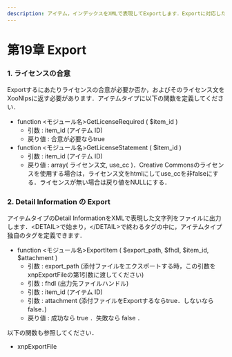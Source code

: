 ```yaml
---
description: アイテム，インデックスをXMLで表現してExportします．Exportに対応したいアイテムタイプモジュールには，かならず以下の関数を定義してください．
---
```


# 第19章 Export

### 1. ライセンスの合意

Exportするにあたりライセンスの合意が必要か否か，およびそのライセンス文をXooNIpsに返す必要があります．アイテムタイプに以下の関数を定義してください．

* function &lt;モジュール名&gt;GetLicenseRequired \( $item\_id \)
  * 引数 : item\_id \(アイテム ID\)
  * 戻り値 : 合意が必要ならtrue
* function &lt;モジュール名&gt;GetLicenseStatement \( $item\_id \)
  * 引数 : item\_id \(アイテム ID\)
  * 戻り値 : array\( ライセンス文, use\_cc \)．Creative Commonsのライセンスを使用する場合は，ライセンス文をhtmlにしてuse\_ccを非falseにする．ライセンスが無い場合は戻り値をNULLにする．

### 2. Detail Information の Export

アイテムタイプのDetail InformationをXMLで表現した文字列をファイルに出力します．&lt;DETAIL&gt;で始まり，&lt;/DETAIL&gt;で終わるタグの中に，アイテムタイプ独自のタグを定義できます．

* function &lt;モジュール名&gt;ExportItem \( $export\_path, $fhdl, $item\_id, $attachment \)
  * 引数 : export\_path \(添付ファイルをエクスポートする時，この引数をxnpExportFileの第1引数に渡してください\)
  * 引数 : fhdl \(出力先ファイルハンドル\)
  * 引数 : item\_id \(アイテム ID\)
  * 引数 : attachment \(添付ファイルをExportするならtrue．しないならfalse．\)
  * 戻り値 : 成功なら true ．失敗なら false ．

以下の関数も参照してください．

* xnpExportFile

